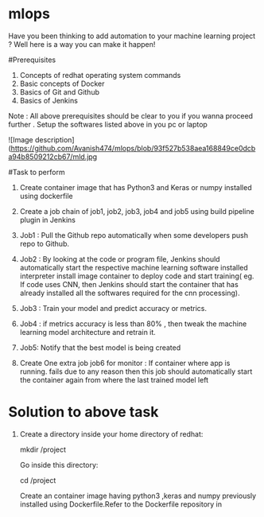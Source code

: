 # mlops

Have you been thinking to add automation to your machine learning project ? Well here is a way you can make it happen!

#Prerequisites
1) Concepts of redhat operating system commands
2) Basic concepts of Docker 
3) Basics of Git and Github
4) Basics of Jenkins

Note : All above prerequisites should be clear to you if you wanna proceed further .
Setup the softwares listed above in you pc or laptop

![Image description](https://github.com/Avanish474/mlops/blob/93f527b538aea168849ce0dcba94b8509212cb67/mld.jpg


#Task to perform
1. Create container image that has Python3 and Keras or numpy installed using dockerfile

2. Create a job chain of job1, job2, job3, job4 and job5 using build pipeline plugin in Jenkins

3. Job1 : Pull the Github repo automatically when some developers push repo to Github.

4. Job2 : By looking at the code or program file, Jenkins should automatically start the respective machine learning software installed interpreter install image container to deploy code and start training( eg. If code uses CNN, then Jenkins should start the container that has already installed all the softwares required for the cnn processing).

5. Job3 : Train your model and predict accuracy or metrics.

6. Job4 : if metrics accuracy is less than 80% , then tweak the machine learning model architecture and retrain it.

7. Job5: Notify that the best model is being created

8. Create One extra job job6 for monitor : If container where app is running. fails due to any reason then this job should automatically start the container again from where the last trained model left


# Solution to above task

1) Create a directory inside your home directory of redhat:
 
   mkdir /project
   
   Go inside this directory:
    
   cd /project
   
   Create an container image having python3 ,keras and numpy previously installed using Dockerfile.Refer to the Dockerfile repository in  
